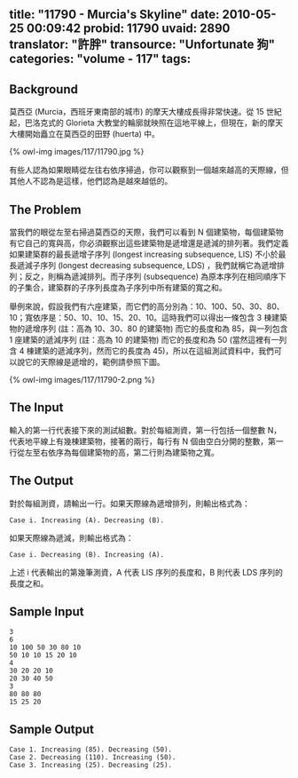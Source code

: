 title: "11790 - Murcia's Skyline"
date: 2010-05-25 00:09:42
probid: 11790
uvaid: 2890
translator: "許胖"
transource: "Unfortunate 狗"
categories: "volume - 117"
tags:
---

## Background ##

莫西亞 (Murcia，西班牙東南部的城市) 的摩天大樓成長得非常快速。從 15 世紀起，巴洛克式的 Glorieta 大教堂的輪廓就映照在這地平線上，但現在，新的摩天大樓開始矗立在莫西亞的田野 (huerta) 中。

{% owl-img images/117/11790.jpg %}

有些人認為如果眼睛從左往右依序掃過，你可以觀察到一個越來越高的天際線，但其他人不認為是這樣，他們認為是越來越低的。

## The Problem ##

當我們的眼從左至右掃過莫西亞的天際，我們可以看到 N 個建築物，每個建築物有它自己的寬與高，你必須觀察出這些建築物是遞增還是遞減的排列著。我們定義如果建築群的最長遞增子序列 (longest increasing subsequence, LIS) 不小於最長遞減子序列 (longest decreasing subsequence, LDS) ，我們就稱它為遞增排列；反之，則稱為遞減排列。而子序列 (subsequence) 為原本序列在相同順序下的子集合，建築群的子序列長度為子序列中所有建築的寬之和。

舉例來說，假設我們有六座建築，而它們的高分別為：10、100、50、30、80、10；寬依序是：50、10、10、15、20、10。這時我們可以得出一條包含 3 棟建築物的遞增序列 (註：高為 10、30、80 的建築物) 而它的長度和為 85，與一列包含 1 座建築的遞減序列 (註：高為 10 的建築物) 而它的長度和為 50 (當然這裡有一列含 4 棟建築的遞減序列，然而它的長度為 45)，所以在這組測試資料中，我們可以說它的天際線是遞增的，範例請參照下圖。

{% owl-img images/117/11790-2.png %}

<!-- more -->

## The Input ##

輸入的第一行代表接下來的測試組數。對於每組測資，第一行包括一個整數 N，代表地平線上有幾棟建築物，接著的兩行，每行有 N 個由空白分開的整數，第一行從左至右依序為每個建築物的高，第二行則為建築物之寬。

## The Output ##

對於每組測資，請輸出一行。如果天際線為遞增排列，則輸出格式為：

`Case i. Increasing (A). Decreasing (B).`

如果天際線為遞減，則輸出格式為：

`Case i. Decreasing (B). Increasing (A).`

上述 i 代表輸出的第幾筆測資，A 代表 LIS 序列的長度和，B 則代表 LDS 序列的長度之和。

## Sample Input ##

	3
	6
	10 100 50 30 80 10
	50 10 10 15 20 10
	4
	30 20 20 10
	20 30 40 50
	3
	80 80 80
	15 25 20

## Sample Output ##

	Case 1. Increasing (85). Decreasing (50).
	Case 2. Decreasing (110). Increasing (50).
	Case 3. Increasing (25). Decreasing (25).